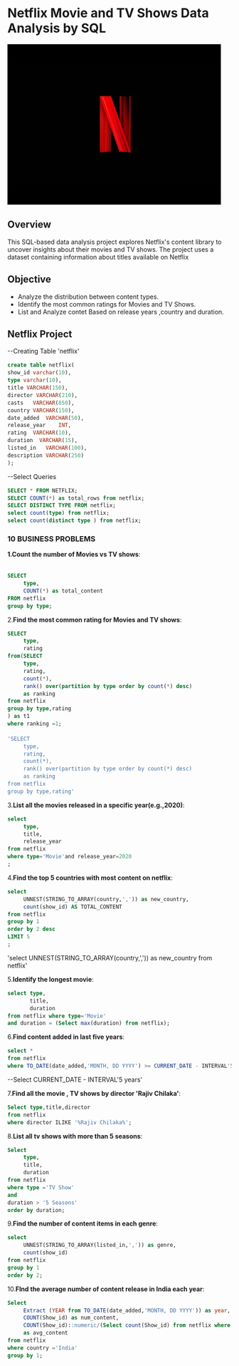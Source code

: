 # Netflix Movie and TV Shows Data Analysis by SQL

![Netflix Logo](https://github.com/i-am-rahularora5504/netflix_sql_project/blob/main/hqdefault.jpg)

## Overview
This SQL-based data analysis project explores Netflix's content library to uncover insights about their movies and TV shows. The project uses a dataset containing information about titles available on Netflix

## Objective 
- Analyze the distribution between content types.
- Identify the most common ratings for Movies and TV Shows.
- List and Analyze contet Based on release years ,country and duration.

## Netflix Project

--Creating Table 'netflix'
```sql
create table netflix(
show_id	varchar(10),
type varchar(10),
title VARCHAR(150),
director VARCHAR(210),
casts	VARCHAR(850),
country	VARCHAR(150),
date_added	VARCHAR(50),
release_year	INT,
rating	VARCHAR(10),
duration  VARCHAR(15),	
listed_in	VARCHAR(100),
description VARCHAR(250)
);
```
--Select Queries
```sql
SELECT * FROM NETFLIX;
SELECT COUNT(*) as total_rows from netflix;
SELECT DISTINCT TYPE FROM netflix;
select count(type) from netflix;
select count(distinct type ) from netflix;
```

### 10 BUSINESS PROBLEMS

**1.Count the number of Movies vs TV shows**:

```sql

SELECT 
     type,
     COUNT(*) as total_content 
FROM netflix 
group by type;
```

2.**Find the most common rating for Movies and TV shows**:

```sql
SELECT
     type,
	 rating
from(SELECT 
     type,
	 rating,
	 count(*),
	 rank() over(partition by type order by count(*) desc)
	 as ranking
from netflix 
group by type,rating
) as t1
where ranking =1;

'SELECT 
     type,
	 rating,
	 count(*),
	 rank() over(partition by type order by count(*) desc)
	 as ranking
from netflix 
group by type,rating'
```

3.**List all the movies released in a specific year(e.g.,2020)**:
```sql
select 
     type,
     title,
	 release_year
from netflix	 
where type='Movie'and release_year=2020
;
```

4.**Find the top 5 countries with most content on netflix**:
```sql
select 
     UNNEST(STRING_TO_ARRAY(country,',')) as new_country,
	 count(show_id) AS TOTAL_CONTENT
from netflix
group by 1
order by 2 desc
LIMIT 5
;
```

'select UNNEST(STRING_TO_ARRAY(country,',')) 
as new_country from netflix'

5.**Identify the longest movie**:
```sql
select type,
       title,
       duration 
from netflix where type='Movie'
and duration = (Select max(duration) from netflix);
```
6.**Find content added in last five years**:
```sql
select * 
from netflix 
where TO_DATE(date_added,'MONTH, DD YYYY') >= CURRENT_DATE - INTERVAL'5 years'
```

--Select CURRENT_DATE - INTERVAL'5 years'

7.**Find all the movie , TV shows by director 'Rajiv Chilaka'**:
```sql
Select type,title,director
from netflix 
where director ILIKE '%Rajiv Chilaka%';
```
8.**List all tv shows with more than 5 seasons**:
```sql
Select 
     type,
	 title,
	 duration
from netflix
where type ='TV Show' 
and
duration > '5 Seasons'
order by duration;
```

9.**Find the number of content items in each genre**:
```sql
select 
     UNNEST(STRING_TO_ARRAY(listed_in,',')) as genre,
	 count(show_id)
from netflix
group by 1
order by 2;
```
10.**FInd the average number of content release in India each year**:
```sql
Select 
     Extract (YEAR from TO_DATE(date_added,'MONTH, DD YYYY')) as year,
	 COUNT(Show_id) as num_content,
	 COUNT(Show_id)::numeric/(Select count(Show_id) from netflix where country ='India')::numeric *100 
	 as avg_content
from netflix
where country ='India'
group by 1;
```











